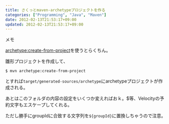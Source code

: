 ```yaml
---
title: さくっとmaven-archetypeプロジェクトを作る
categories: ["Programming", "Java", "Maven"]
date: 2012-02-13T21:53:17+09:00
updated: 2012-02-13T21:53:17+09:00
---
```


メモ

[archetype:create-from-project][1]を使うとらくちん。

雛形プロジェクトを作成して、
    
    $ mvn archetype:create-from-project

とすれば`target/generated-sources/archetype`にarchetypeプロジェクトが作成される。

あとはこのフォルダの内容の設定をいくつか変えればおｋ。$等、Velocityの予約文字もエスケープしてくれる。

ただし勝手にgroupIdに合致する文字列を`${groupId}`に置換しちゃうので注意。





  [1]: http://maven.apache.org/archetype/maven-archetype-plugin/create-from-project-mojo.html
